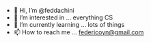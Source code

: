 - 👋 Hi, I’m @feddachini
- 👀 I’m interested in ... everything CS
- 🌱 I’m currently learning ... lots of things
- 📫 How to reach me ... federicoyn@gmail.com

<!---
feddachini/feddachini is a ✨ special ✨ repository because its `README.md` (this file) appears on your GitHub profile.
You can click the Preview link to take a look at your changes.
--->
